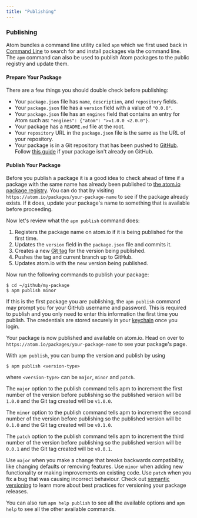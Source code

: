 ```yaml
---
title: "Publishing"
---
```


### Publishing

Atom bundles a command line utility called `apm` which we first used back in [Command Line](/using-atom/sections/atom-packages/#command-line) to search for and install packages via the command line. The `apm` command can also be used to publish Atom packages to the public registry and update them.

#### Prepare Your Package

There are a few things you should double check before publishing:

* Your `package.json` file has `name`, `description`, and `repository` fields.
* Your `package.json` file has a `version` field with a value of `"0.0.0"`.
* Your `package.json` file has an `engines` field that contains an entry for Atom such as: `"engines": {"atom": ">=1.0.0 <2.0.0"}`.
* Your package has a `README.md` file at the root.
* Your `repository` URL in the `package.json` file is the same as the URL of your repository.
* Your package is in a Git repository that has been pushed to [GitHub](https://github.com). Follow [this guide](http://guides.github.com/overviews/desktop) if your package isn't already on GitHub.

#### Publish Your Package

Before you publish a package it is a good idea to check ahead of time if a package with the same name has already been published to [the atom.io package registry](https://atom.io/packages). You can do that by visiting `https://atom.io/packages/your-package-name` to see if the package already exists. If it does, update your package's name to something that is available before proceeding.

Now let's review what the `apm publish` command does:

1. Registers the package name on atom.io if it is being published for the first time.
2. Updates the `version` field in the `package.json` file and commits it.
3. Creates a new [Git tag](http://git-scm.com/book/en/Git-Basics-Tagging) for the version being published.
4. Pushes the tag and current branch up to GitHub.
5. Updates atom.io with the new version being published.

Now run the following commands to publish your package:

``` command-line
$ cd ~/github/my-package
$ apm publish minor
```

If this is the first package you are publishing, the `apm publish` command may prompt you for your GitHub username and password. This is required to publish and you only need to enter this information the first time you publish. The credentials are stored securely in your [keychain](https://en.wikipedia.org/wiki/Keychain_(Apple)) once you login.

Your package is now published and available on atom.io. Head on over to `https://atom.io/packages/your-package-name` to see your package's page.

With `apm publish`, you can bump the version and publish by using

``` command-line
$ apm publish <version-type>
```

where `<version-type>` can be `major`, `minor` and `patch`.

The `major` option to the publish command tells apm to increment the first number of the version before publishing so the published version will be `1.0.0` and the Git tag created will be `v1.0.0`.

The `minor` option to the publish command tells apm to increment the second number of the version before publishing so the published version will be `0.1.0` and the Git tag created will be `v0.1.0`.

The `patch` option to the publish command tells apm to increment the third number of the version before publishing so the published version will be `0.0.1` and the Git tag created will be `v0.0.1`.

Use `major` when you make a change that breaks backwards compatibility, like changing defaults or removing features. Use `minor` when adding new functionality or making improvements on existing code. Use `patch` when you fix a bug that was causing incorrect behaviour. Check out [semantic versioning](http://semver.org) to learn more about best practices for versioning your package releases.

You can also run `apm help publish` to see all the available options and `apm help` to see all the other available commands.
